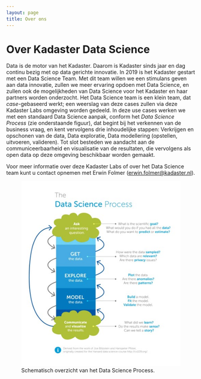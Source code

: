 ```yaml
---
layout: page
title: Over ons
---
```

# Over Kadaster Data Science

Data is de motor van het Kadaster.  Daarom is Kadaster sinds jaar en dag continu bezig met op data gerichte innovatie.  In 2019 is het Kadaster gestart met een Data Science Team.  Met dit team willen we een stimulans geven aan data innovatie, zullen we meer ervaring opdoen met Data Science, en zullen ook de mogelijkheden van Data Science voor het Kadaster en haar partners worden onderzocht.  Het Data Science team is een klein team, dat _case_-gebaseerd werkt; een weerslag van deze cases zullen via deze Kadaster Labs omgeving worden gedeeld.  In deze use cases werken we met een standaard Data Science aanpak, conform het _Data Science Process_ (zie onderstaande figuur), dat begint bij het verkennen van de business vraag, en kent vervolgens drie inhoudelijke stappen: Verkrijgen en opschonen van de data, Data exploratie, Data modellering (opstellen, uitvoeren, valideren).  Tot slot besteden we aandacht aan de communiceerbaarheid en visualisatie van de resultaten, die vervolgens als open data op deze omgeving beschikbaar worden gemaakt.

Voor meer informatie over deze Kadaster Labs of over het Data Science team kunt u contact opnemen met Erwin Folmer ([erwin.folmer@kadaster.nl](mailto:erwin.folmer@kadaster.nl)).

<figure>
  <img src="/assets/images/data-science-process.jpg">
  <figcaption>Schematisch overzicht van het Data Science Process.</figcaption>
</figure>
